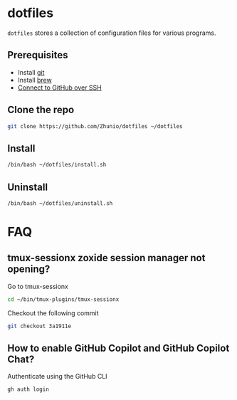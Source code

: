 # dotfiles

`dotfiles` stores a collection of configuration files for various programs.

## Prerequisites

- Install [git](https://git-scm.com/downloads)
- Install [brew](https://brew.sh/)
- [Connect to GitHub over SSH](https://github.com/Zhunio/notes/blob/main/git/connect-to-github-over-ssh.md)

## Clone the repo

```bash
git clone https://github.com/Zhunio/dotfiles ~/dotfiles
```

## Install

```bash
/bin/bash ~/dotfiles/install.sh
```

## Uninstall

```bash
/bin/bash ~/dotfiles/uninstall.sh
```

# FAQ

## tmux-sessionx zoxide session manager not opening?

Go to tmux-sessionx

```bash
cd ~/bin/tmux-plugins/tmux-sessionx
```

Checkout the following commit

```bash
git checkout 3a1911e 
```

## How to enable GitHub Copilot and GitHub Copilot Chat?

Authenticate using the GitHub CLI

```bash
gh auth login
```
